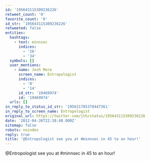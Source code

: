 ```yaml
---
id: '195643115309236226'
retweet_count: '0'
favorite_count: '0'
id_str: '195643115309236226'
retweeted: false
entities:
  hashtags:
    - text: minnsec
      indices:
        - '26'
        - '34'
  symbols: []
  user_mentions:
    - name: Josh More
      screen_name: Entropologist
      indices:
        - '0'
        - '14'
      id_str: '19469974'
      id: '19469974'
  urls: []
in_reply_to_status_id_str: '195631785378447361'
in_reply_to_screen_name: Entropologist
original_url: https://twitter.com/jth/status/195643115309236226
date: '2012-04-26T22:38:48.000Z'
sitemap: false
robots: noindex
reply: true
title: '@Entropologist see you at #minnsec in 45 to an hour!'
---
```


@Entropologist see you at #minnsec in 45 to an hour!